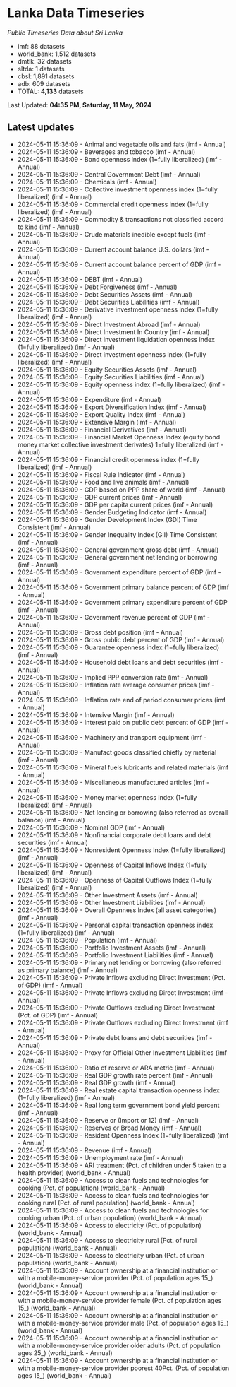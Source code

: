 # Lanka Data Timeseries
*Public Timeseries Data about Sri Lanka*

* imf: 88 datasets
* world_bank: 1,512 datasets
* dmtlk: 32 datasets
* sltda: 1 datasets
* cbsl: 1,891 datasets
* adb: 609 datasets
* TOTAL: **4,133** datasets

Last Updated: **04:35 PM, Saturday, 11 May, 2024**

## Latest updates

* 2024-05-11 15:36:09 - Animal and vegetable oils and fats (imf - Annual)
* 2024-05-11 15:36:09 - Beverages and tobacco (imf - Annual)
* 2024-05-11 15:36:09 - Bond openness index (1=fully liberalized) (imf - Annual)
* 2024-05-11 15:36:09 - Central Government Debt (imf - Annual)
* 2024-05-11 15:36:09 - Chemicals (imf - Annual)
* 2024-05-11 15:36:09 - Collective investment openness index (1=fully liberalized) (imf - Annual)
* 2024-05-11 15:36:09 - Commercial credit openness index (1=fully liberalized) (imf - Annual)
* 2024-05-11 15:36:09 - Commodity & transactions not classified accord to kind (imf - Annual)
* 2024-05-11 15:36:09 - Crude materials inedible except fuels (imf - Annual)
* 2024-05-11 15:36:09 - Current account balance U.S. dollars (imf - Annual)
* 2024-05-11 15:36:09 - Current account balance percent of GDP (imf - Annual)
* 2024-05-11 15:36:09 - DEBT (imf - Annual)
* 2024-05-11 15:36:09 - Debt Forgiveness (imf - Annual)
* 2024-05-11 15:36:09 - Debt Securities Assets (imf - Annual)
* 2024-05-11 15:36:09 - Debt Securities Liabilities (imf - Annual)
* 2024-05-11 15:36:09 - Derivative investment openness index (1=fully liberalized) (imf - Annual)
* 2024-05-11 15:36:09 - Direct Investment Abroad (imf - Annual)
* 2024-05-11 15:36:09 - Direct Investment In Country (imf - Annual)
* 2024-05-11 15:36:09 - Direct investment liquidation openness index (1=fully liberalized) (imf - Annual)
* 2024-05-11 15:36:09 - Direct investment openness index (1=fully liberalized) (imf - Annual)
* 2024-05-11 15:36:09 - Equity Securities Assets (imf - Annual)
* 2024-05-11 15:36:09 - Equity Securities Liabilities (imf - Annual)
* 2024-05-11 15:36:09 - Equity openness index (1=fully liberalized) (imf - Annual)
* 2024-05-11 15:36:09 - Expenditure (imf - Annual)
* 2024-05-11 15:36:09 - Export Diversification Index (imf - Annual)
* 2024-05-11 15:36:09 - Export Quality Index (imf - Annual)
* 2024-05-11 15:36:09 - Extensive Margin (imf - Annual)
* 2024-05-11 15:36:09 - Financial Derivatives (imf - Annual)
* 2024-05-11 15:36:09 - Financial Market Openness Index (equity bond money market collective investment derivates) 1=fully liberalized (imf - Annual)
* 2024-05-11 15:36:09 - Financial credit openness index (1=fully liberalized) (imf - Annual)
* 2024-05-11 15:36:09 - Fiscal Rule Indicator (imf - Annual)
* 2024-05-11 15:36:09 - Food and live animals (imf - Annual)
* 2024-05-11 15:36:09 - GDP based on PPP share of world (imf - Annual)
* 2024-05-11 15:36:09 - GDP current prices (imf - Annual)
* 2024-05-11 15:36:09 - GDP per capita current prices (imf - Annual)
* 2024-05-11 15:36:09 - Gender Budgeting Indicator (imf - Annual)
* 2024-05-11 15:36:09 - Gender Development Index (GDI) Time Consistent (imf - Annual)
* 2024-05-11 15:36:09 - Gender Inequality Index (GII) Time Consistent (imf - Annual)
* 2024-05-11 15:36:09 - General government gross debt (imf - Annual)
* 2024-05-11 15:36:09 - General government net lending or borrowing (imf - Annual)
* 2024-05-11 15:36:09 - Government expenditure percent of GDP (imf - Annual)
* 2024-05-11 15:36:09 - Government primary balance percent of GDP (imf - Annual)
* 2024-05-11 15:36:09 - Government primary expenditure percent of GDP (imf - Annual)
* 2024-05-11 15:36:09 - Government revenue percent of GDP (imf - Annual)
* 2024-05-11 15:36:09 - Gross debt position (imf - Annual)
* 2024-05-11 15:36:09 - Gross public debt percent of GDP (imf - Annual)
* 2024-05-11 15:36:09 - Guarantee openness index (1=fully liberalized) (imf - Annual)
* 2024-05-11 15:36:09 - Household debt loans and debt securities (imf - Annual)
* 2024-05-11 15:36:09 - Implied PPP conversion rate (imf - Annual)
* 2024-05-11 15:36:09 - Inflation rate average consumer prices (imf - Annual)
* 2024-05-11 15:36:09 - Inflation rate end of period consumer prices (imf - Annual)
* 2024-05-11 15:36:09 - Intensive Margin (imf - Annual)
* 2024-05-11 15:36:09 - Interest paid on public debt percent of GDP (imf - Annual)
* 2024-05-11 15:36:09 - Machinery and transport equipment (imf - Annual)
* 2024-05-11 15:36:09 - Manufact goods classified chiefly by material (imf - Annual)
* 2024-05-11 15:36:09 - Mineral fuels lubricants and related materials (imf - Annual)
* 2024-05-11 15:36:09 - Miscellaneous manufactured articles (imf - Annual)
* 2024-05-11 15:36:09 - Money market openness index (1=fully liberalized) (imf - Annual)
* 2024-05-11 15:36:09 - Net lending or borrowing (also referred as overall balance) (imf - Annual)
* 2024-05-11 15:36:09 - Nominal GDP (imf - Annual)
* 2024-05-11 15:36:09 - Nonfinancial corporate debt loans and debt securities (imf - Annual)
* 2024-05-11 15:36:09 - Nonresident Openness Index (1=fully liberalized) (imf - Annual)
* 2024-05-11 15:36:09 - Openness of Capital Inflows Index (1=fully liberalized) (imf - Annual)
* 2024-05-11 15:36:09 - Openness of Capital Outflows Index (1=fully liberalized) (imf - Annual)
* 2024-05-11 15:36:09 - Other Investment Assets (imf - Annual)
* 2024-05-11 15:36:09 - Other Investment Liabilities (imf - Annual)
* 2024-05-11 15:36:09 - Overall Openness Index (all asset categories) (imf - Annual)
* 2024-05-11 15:36:09 - Personal capital transaction openness index (1=fully liberalized) (imf - Annual)
* 2024-05-11 15:36:09 - Population (imf - Annual)
* 2024-05-11 15:36:09 - Portfolio Investment Assets (imf - Annual)
* 2024-05-11 15:36:09 - Portfolio Investment Liabilities (imf - Annual)
* 2024-05-11 15:36:09 - Primary net lending or borrowing (also referred as primary balance) (imf - Annual)
* 2024-05-11 15:36:09 - Private Inflows excluding Direct Investment (Pct. of GDP) (imf - Annual)
* 2024-05-11 15:36:09 - Private Inflows excluding Direct Investment (imf - Annual)
* 2024-05-11 15:36:09 - Private Outflows excluding Direct Investment (Pct. of GDP) (imf - Annual)
* 2024-05-11 15:36:09 - Private Outflows excluding Direct Investment (imf - Annual)
* 2024-05-11 15:36:09 - Private debt loans and debt securities (imf - Annual)
* 2024-05-11 15:36:09 - Proxy for Official Other Investment Liabilities (imf - Annual)
* 2024-05-11 15:36:09 - Ratio of reserve or ARA metric (imf - Annual)
* 2024-05-11 15:36:09 - Real GDP growth rate percent (imf - Annual)
* 2024-05-11 15:36:09 - Real GDP growth (imf - Annual)
* 2024-05-11 15:36:09 - Real estate capital transaction openness index (1=fully liberalized) (imf - Annual)
* 2024-05-11 15:36:09 - Real long term government bond yield percent (imf - Annual)
* 2024-05-11 15:36:09 - Reserve or (Import or 12) (imf - Annual)
* 2024-05-11 15:36:09 - Reserves or Broad Money (imf - Annual)
* 2024-05-11 15:36:09 - Resident Openness Index (1=fully liberalized) (imf - Annual)
* 2024-05-11 15:36:09 - Revenue (imf - Annual)
* 2024-05-11 15:36:09 - Unemployment rate (imf - Annual)
* 2024-05-11 15:36:09 - ARI treatment (Pct. of children under 5 taken to a health provider) (world_bank - Annual)
* 2024-05-11 15:36:09 - Access to clean fuels and technologies for cooking (Pct. of population) (world_bank - Annual)
* 2024-05-11 15:36:09 - Access to clean fuels and technologies for cooking rural (Pct. of rural population) (world_bank - Annual)
* 2024-05-11 15:36:09 - Access to clean fuels and technologies for cooking urban (Pct. of urban population) (world_bank - Annual)
* 2024-05-11 15:36:09 - Access to electricity (Pct. of population) (world_bank - Annual)
* 2024-05-11 15:36:09 - Access to electricity rural (Pct. of rural population) (world_bank - Annual)
* 2024-05-11 15:36:09 - Access to electricity urban (Pct. of urban population) (world_bank - Annual)
* 2024-05-11 15:36:09 - Account ownership at a financial institution or with a mobile-money-service provider (Pct. of population ages 15_) (world_bank - Annual)
* 2024-05-11 15:36:09 - Account ownership at a financial institution or with a mobile-money-service provider female (Pct. of population ages 15_) (world_bank - Annual)
* 2024-05-11 15:36:09 - Account ownership at a financial institution or with a mobile-money-service provider male (Pct. of population ages 15_) (world_bank - Annual)
* 2024-05-11 15:36:09 - Account ownership at a financial institution or with a mobile-money-service provider older adults (Pct. of population ages 25_) (world_bank - Annual)
* 2024-05-11 15:36:09 - Account ownership at a financial institution or with a mobile-money-service provider poorest 40Pct. (Pct. of population ages 15_) (world_bank - Annual)